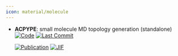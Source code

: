 ```yaml
---
icon: material/molecule
---
```





- **ACPYPE**: small molecule MD topology generation (standalone)  
    [![Code](https://img.shields.io/github/stars/alanwilter/acpype?style=for-the-badge&logo=github)](https://github.com/alanwilter/acpype) 
    [![Last Commit](https://img.shields.io/github/last-commit/alanwilter/acpype?style=for-the-badge&logo=github)](https://github.com/alanwilter/acpype) 

    [![Publication](https://img.shields.io/badge/Publication-Citations:60-blue?style=for-the-badge&logo=bookstack)](https://doi.org/10.1016/j.softx.2019.100241) 
    [![JIF](https://img.shields.io/badge/Impact_Factor-2.40-purple?style=for-the-badge&logo=academia)](https://doi.org/10.1016/j.softx.2019.100241)


